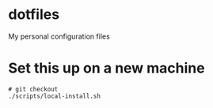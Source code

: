 # dotfiles
My personal configuration files

# Set this up on a new machine

```
# git checkout
./scripts/local-install.sh
```
